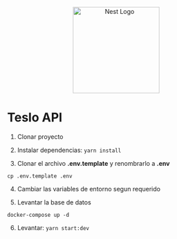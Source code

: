 <p align="center">
  <a href="http://nestjs.com/" target="blank"><img src="https://nestjs.com/img/logo-small.svg" width="200" alt="Nest Logo" /></a>
</p>

# Teslo API

1. Clonar proyecto

2. Instalar dependencias: ```yarn install```

3. Clonar el archivo __.env.template__ y renombrarlo a __.env__

```cp .env.template .env```

4. Cambiar las variables de entorno segun requerido

5. Levantar la base de datos

```
docker-compose up -d
```

6. Levantar: ```yarn start:dev```
